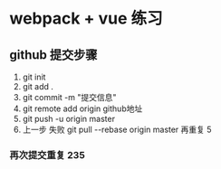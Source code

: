 # webpack + vue 练习

## github 提交步骤
 1. git init
 2. git add .
 3. git commit -m "提交信息"
 4. git remote add origin github地址
 5. git push -u origin master
 6. 上一步 失败 git pull --rebase origin master 再重复 5

 ### 再次提交重复 235